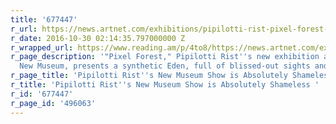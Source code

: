 ```yaml
---
title: '677447'
r_url: https://news.artnet.com/exhibitions/pipilotti-rist-pixel-forest-new-museum-722027
r_date: 2016-10-30 02:14:35.797000000 Z
r_wrapped_url: https://www.reading.am/p/4to8/https://news.artnet.com/exhibitions/pipilotti-rist-pixel-forest-new-museum-722027
r_page_description: '"Pixel Forest," Pipilotti Rist''s new exhibition at New York''s
  New Museum, presents a synthetic Eden, full of blissed-out sights and sounds.'
r_page_title: 'Pipilotti Rist''s New Museum Show is Absolutely Shameless '
r_title: 'Pipilotti Rist''s New Museum Show is Absolutely Shameless '
r_id: '677447'
r_page_id: '496063'
---
```


